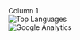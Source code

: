 <div style="-webkit-column-count: 2; -moz-column-count: 2; column-count: 2; -webkit-column-rule: 1px dotted #e0e0e0; -moz-column-rule: 1px dotted #e0e0e0; column-rule: 1px dotted #e0e0e0;">
  <div style="display: inline-block;">
    Column 1
  </div>
  <div style="display: inline-block;">
    <img src="https://github-readme-stats.vercel.app/api/top-langs/?username=mjpitz&layout=compact" alt="Top Languages"/>
    <img src="https://www.google-analytics.com/collect?v=1&tid=UA-172921913-1&cid=555&t=pageview&ec=repo&ea=open&dp=%2F&dt=%2F" alt="Google Analytics">
  </div>
</div>
